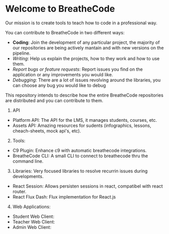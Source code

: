 # Welcome to BreatheCode

Our mission is to create tools to teach how to code in a professional way.

You can contribute to BreatheCode in two different ways:
- **Coding**: Join the development of any particular project, the majority of our repositories are being actively mantain and with new versions on the pipeline.
- *Writing*: Help us explain the projects, how to they work and how to use them. 
- *Report bugs or feature requests*: Report issues you find on the application or any improvements you would like.
- *Debugging*: There are a lot of issues revolving around the libraries, you can choose any bug you would like to debug

This repository intends to describe how the entire BreatheCode repositories are distributed and you can contribute to them.

1. API
  - Platform API: The API for the LMS, it manages students, courses, etc.
  - Assets API: Amazing resources for sudents (infographics, lessons, cheach-sheets, mock api's, etc).
2. Tools:
  - C9 Plugin: Enhance c9 with automatic breathecode integrations.
  - BreatheCode CLI: A small CLI to connect to breathecode thru the command line.
3. Libraries: Very focused libraries to resolve recurrin issues during developments.
  - React Session: Allows persisten sessions in react, compatibel with react router.
  - React Flux Dash: Flux implementation for React.js
4. Web Applications:
  - Student Web Client:
  - Teacher Web Client:
  - Admin Web Client:
